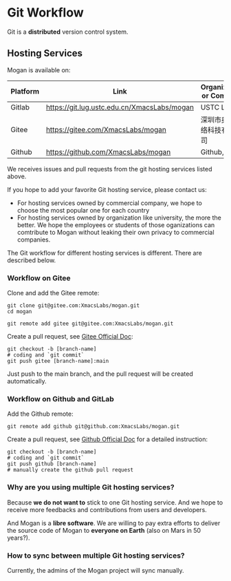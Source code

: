 # Git Workflow
Git is a **distributed** version control system.

## Hosting Services
Mogan is available on:

| Platform | Link | Organization or Company | Location |
|-----|-----|------------|-----|
| Gitlab | https://git.lug.ustc.edu.cn/XmacsLabs/mogan | USTC LUG | China |
| Gitee | https://gitee.com/XmacsLabs/mogan           | 深圳市奥思网络科技有限公司    | China |
| Github | https://github.com/XmacsLabs/mogan          | Github, Inc.            | US    |

We receives issues and pull requests from the git hosting services listed above.

If you hope to add your favorite Git hosting service, please contact us:
+ For hosting services owned by commercial company, we hope to choose the most popular one for each country
+ For hosting services owned by organization like university, the more the better. We hope the employees or students of those oganizations can comtribute to Mogan without leaking their own privacy to commercial companies.


The Git workflow for different hosting services is different. There are described below.

### Workflow on Gitee
Clone and add the Gitee remote:
```
git clone git@gitee.com:XmacsLabs/mogan.git
cd mogan

git remote add gitee git@gitee.com:XmacsLabs/mogan.git
```

Create a pull request, see [Gitee Official Doc](https://gitee.com/help/articles/4346):
```
git checkout -b [branch-name]
# coding and `git commit`
git push gitee [branch-name]:main
```
Just push to the main branch, and the pull request will be created automatically.

### Workflow on Github and GitLab
Add the Github remote:
```
git remote add github git@github.com:XmacsLabs/mogan.git
```

Create a pull request, see [Github Official Doc](https://docs.github.com/en/desktop/contributing-and-collaborating-using-github-desktop/working-with-your-remote-repository-on-github-or-github-enterprise/creating-an-issue-or-pull-request#creating-a-pull-request) for a detailed instruction:
```
git checkout -b [branch-name]
# coding and `git commit`
git push github [branch-name]
# manually create the github pull request
```

### Why are you using multiple Git hosting services?
Because **we do not want to** stick to one Git hosting service. And we hope to receive more feedbacks and contributions from users and developers.

And Mogan is a **libre software**. We are willing to pay extra efforts to deliver the source code of Mogan to **everyone on Earth** (also on Mars in 50 years?).

### How to sync between multiple Git hosting services?
Currently, the admins of the Mogan project will sync manually.